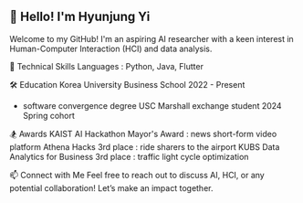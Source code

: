 ## 👋 Hello! I'm Hyunjung Yi
Welcome to my GitHub! I'm an aspiring AI researcher with a keen interest in Human-Computer Interaction (HCI) and data analysis. 

🌟 Technical Skills
Languages : Python, Java, Flutter

🛠️ Education
Korea University Business School 2022 - Present 
  - software convergence degree
USC Marshall exchange student 2024 Spring cohort

🏂 Awards
KAIST AI Hackathon Mayor's Award
  : news short-form video platform
Athena Hacks 3rd place
  : ride sharers to the airport
KUBS Data Analytics for Business 3rd place
  : traffic light cycle optimization
  
📫 Connect with Me
Feel free to reach out to discuss AI, HCI, or any potential collaboration! Let’s make an impact together.
